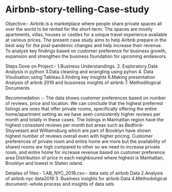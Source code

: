 # Airbnb-story-telling-Case-study
Objective:-
          Airbnb is a marketplace where people share private spaces all over the world to be rented for the short-term. The spaces are mostly apartments, villas, houses or castles for a unique travel experience available at various prices.
The present case study aims to help Airbnb prepare in the best way for the post-pandemic changes and help increase their revenue.
To analyze key findings based on customer preference for business growth, expansion and strengthen the business foundation for upcoming endeavors. 

Steps Done on Project:-
          1.Business Understandings. 2. Exploratory Data Analysis in python 3.Data cleaning and wrangling using pyhon 4. Data Visulisation using Tableau.5.finding key insights 6.Making presentation Analysis of arbnb 2019 and bussiness insights of airbnb 7. Methodilogical Documents
          
 Recommedation :-
               The data shows customer preferences based on number of reviews, price and location. 
 We can conclude that the highest preferred listings are ones that offer private rooms, specifically offering the entire home/apartment setting as we have seen consistently higher reviews per month and totally in these cases. 
 The listings in Manhattan region have the highest consistent reviews per month but areas such as Bedford-Stuyvesant and Williamsburg which are part of Brooklyn have shown highest number of reviews overall even with higher pricing. 
 Customer preferences of private room and entire home are more but the availability of  shared rooms are high compared to other so we need to increase private room, and entire home for increase revenue based on customer preference area Distribution of  price in each neighboured where highest is Manhattan, Brooklyn and lowest in Staten island. 

Detailes of files:-
               1.AB_NYC_2019.csv:- data sets of airbnb Data 2.Analysis of airbnb nyc data2019 3. Business insights for airbnb Data 4.Methodoligical document:-whole process and insights of data sets 
